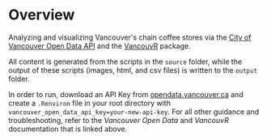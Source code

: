 # Overview
Analyzing and visualizing Vancouver's chain coffee stores via the [City of Vancouver Open Data API](https://opendata.vancouver.ca/) and the [VancouvR](https://github.com/mountainMath/VancouvR) package.

All content is generated from the scripts in the `source` folder, while the output of these scripts (images, html, and csv files) is written to the `output` folder.

In order to run, download an API Key from [opendata.vancouver.ca](https://opendata.vancouver.ca/pages/help/) and create a `.Renviron` file in your root directory with `vancouver_open_data_api_key=your-new-api-key`.
For all other guidance and troubleshooting, refer to the _Vancouver Open Data_ and _VancouvR_ documentation that is linked above.
